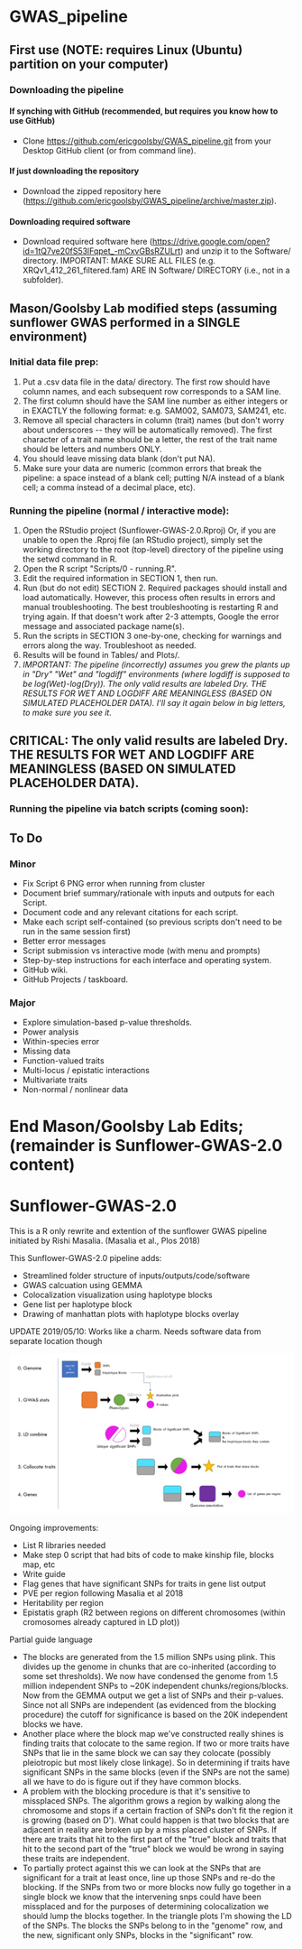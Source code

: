 # GWAS_pipeline
## First use (NOTE: requires Linux (Ubuntu) partition on your computer)
### Downloading the pipeline
#### If synching with GitHub (recommended, but requires you know how to use GitHub)
* Clone https://github.com/ericgoolsby/GWAS_pipeline.git from your Desktop GitHub client (or from command line).
#### If just downloading the repository
* Download the zipped repository here (https://github.com/ericgoolsby/GWAS_pipeline/archive/master.zip). 
#### Downloading required software
* Download required software here (https://drive.google.com/open?id=1tQ7ve20fS53lFqpet_-mCxvGBsRZULrt) and unzip it to the Software/ directory. IMPORTANT: MAKE SURE ALL FILES (e.g. XRQv1_412_261_filtered.fam) ARE IN Software/ DIRECTORY (i.e., not in a subfolder).

## Mason/Goolsby Lab modified steps (assuming sunflower GWAS performed in a SINGLE environment)
### Initial data file prep:
1. Put a .csv data file in the data/ directory. The first row should have column names, and each subsequent row corresponds to a SAM line.
2. The first column should have the SAM line number as either integers or in EXACTLY the following format: e.g. SAM002, SAM073, SAM241, etc.
3. Remove all special characters in column (trait) names (but don't worry about underscores -- they will be automatically removed). The first character of a trait name should be a letter, the rest of the trait name should be letters and numbers ONLY.
4. You should leave missing data blank (don't put NA).
5. Make sure your data are numeric (common errors that break the pipeline: a space instead of a blank cell; putting N/A instead of a blank cell; a comma instead of a decimal place, etc).

### Running the pipeline (normal / interactive mode):
1. Open the RStudio project (Sunflower-GWAS-2.0.Rproj) Or, if you are unable to open the .Rproj file (an RStudio project), simply set the working directory to the root (top-level) directory of the pipeline using the setwd command in R.
2. Open the R script "Scripts/0 - running.R".
3. Edit the required information in SECTION 1, then run.
4. Run (but do not edit) SECTION 2. Required packages should install and load automatically. However, this process often results in errors and manual troubleshooting. The best troubleshooting is restarting R and trying again. If that doesn't work after 2-3 attempts, Google the error message and associated package name(s).
5. Run the scripts in SECTION 3 one-by-one, checking for warnings and errors along the way. Troubleshoot as needed.
6. Results will be found in Tables/ and Plots/.
7. *_IMPORTANT: The pipeline (incorrectly) assumes you grew the plants up in "Dry"  "Wet" and "logdiff" environments (where logdiff is supposed to be log(Wet)-log(Dry))._ The only valid results are labeled Dry. THE RESULTS FOR WET AND LOGDIFF ARE MEANINGLESS (BASED ON SIMULATED PLACEHOLDER DATA). I'll say it again below in big letters, to make sure you see it.*

## CRITICAL: The only valid results are labeled Dry. THE RESULTS FOR WET AND LOGDIFF ARE MEANINGLESS (BASED ON SIMULATED PLACEHOLDER DATA).

### Running the pipeline via batch scripts (coming soon):

## To Do
### Minor
* Fix Script 6 PNG error when running from cluster
* Document brief summary/rationale with inputs and outputs for each Script.
* Document code and any relevant citations for each script.
* Make each script self-contained (so previous scripts don't need to be run in the same session first)
* Better error messages
* Script submission vs interactive mode (with menu and prompts)
* Step-by-step instructions for each interface and operating system.
* GitHub wiki.
* GitHub Projects / taskboard.
### Major
* Explore simulation-based p-value thresholds.
* Power analysis
* Within-species error
* Missing data
* Function-valued traits
* Multi-locus / epistatic interactions
* Multivariate traits
* Non-normal / nonlinear data

# End Mason/Goolsby Lab Edits; (remainder is Sunflower-GWAS-2.0 content)

# Sunflower-GWAS-2.0

This is a R only rewrite and extention of the sunflower GWAS pipeline initiated by Rishi Masalia. (Masalia et al., Plos 2018)

This Sunflower-GWAS-2.0 pipeline adds:
- Streamlined folder structure of inputs/outputs/code/software
- GWAS calcuation using GEMMA
- Colocalization visualization using haplotype blocks
- Gene list per haplotype block
- Drawing of manhattan plots with haplotype blocks overlay

UPDATE 2019/05/10: Works like a charm. Needs software data from separate location though

![](Overview.jpg)


Ongoing improvements:

- List R libraries needed
- Make step 0 script that had bits of code to make kinship file, blocks map, etc
- Write guide
- Flag genes that have significant SNPs for traits in gene list output
- PVE per region following Masalia et al 2018
- Heritability per region
- Epistatis graph (R2 between regions on different chromosomes (within cromosomes already captured in LD plot))


Partial guide language
- The blocks are generated from the 1.5 million SNPs using plink. This divides up the genome in chunks that are co-inherited (according to some set thresholds). We now have condensed the genome from 1.5 million independent SNPs to ~20K independent chunks/regions/blocks. Now from the GEMMA output we get a list of SNPs and their p-values. Since not all SNPs are independent (as evidenced from the blocking procedure) the cutoff for significance is based on the 20K independent blocks we have.
- Another place where the block map we've constructed really shines is finding traits that colocate to the same region. If two or more traits have SNPs that lie in the same block we can say they colocate (possibly pleiotropic but most likely close linkage). So in determining if traits have significant SNPs in the same blocks (even if the SNPs are not the same) all we have to do is figure out if they have common blocks.
- A problem with the blocking procedure is that it's sensitive to missplaced SNPs. The algorithm grows a region by walking along the chromosome and stops if a certain fraction of SNPs don't fit the region it is growing (based on D'). What could happen is that two blocks that are adjacent in reality are broken up by a miss placed cluster of SNPs. If there are traits that hit to the first part of the "true" block and traits that hit to the second part of the "true" block we would be wrong in saying these traits are independent.
- To partially protect against this we can look at the SNPs that are significant for a trait at least once, line up those SNPs and re-do the blocking. If the SNPs from two or more blocks now fully go together in a single block we know that the intervening snps could have been missplaced and for the purposes of determining colocalization we should lump the blocks together.
In the triangle plots I'm showing the LD of the SNPs. The blocks the SNPs belong to in the "genome" row, and the new, significant only SNPs, blocks in the "significant" row. 
